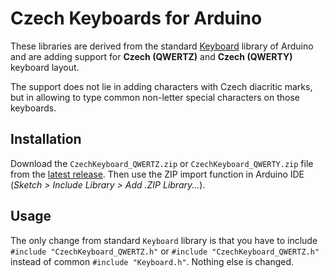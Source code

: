 # Czech Keyboards for Arduino

These libraries are derived from the standard [Keyboard](http://www.arduino.org/learning/reference/mousekeyboard) library of Arduino and are adding support for **Czech (QWERTZ)** and **Czech (QWERTY)** keyboard layout.

The support does not lie in adding characters with Czech diacritic marks, but in allowing to type common non-letter special characters on those keyboards.

## Installation

Download the `CzechKeyboard_QWERTZ.zip` or `CzechKeyboard_QWERTY.zip` file from the [latest release](https://github.com/ridercz/CzechKeyboard/releases/latest). Then use the ZIP import function in Arduino IDE (_Sketch > Include Library > Add .ZIP Library..._).

## Usage

The only change from standard `Keyboard` library is that you have to include `#include "CzechKeyboard_QWERTZ.h"` or `#include "CzechKeyboard_QWERTZ.h"` instead of common `#include "Keyboard.h"`. Nothing else is changed.